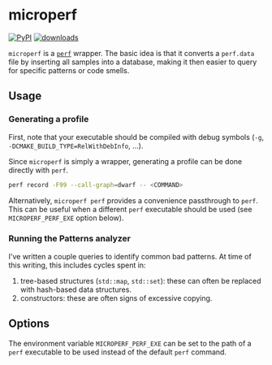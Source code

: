 # microperf

[![PyPI](https://img.shields.io/pypi/v/microperf.svg)](https://pypi.org/project/microperf/)
[![downloads](https://static.pepy.tech/badge/microperf)](https://pepy.tech/project/microperf)

`microperf` is a [`perf`](https://perfwiki.github.io) wrapper. The basic idea is
that it converts a `perf.data` file by inserting all samples into a database,
making it then easier to query for specific patterns or code smells.

## Usage

### Generating a profile

First, note that your executable should be compiled with debug symbols (`-g`,
`-DCMAKE_BUILD_TYPE=RelWithDebInfo`, ...).

Since `microperf` is simply a wrapper, generating a profile can be done directly
with `perf`.
```bash
perf record -F99 --call-graph=dwarf -- <COMMAND>
```

Alternatively, `microperf perf` provides a convenience passthrough to `perf`.
This can be useful when a different `perf` executable should be used (see
`MICROPERF_PERF_EXE` option below).

### Running the Patterns analyzer

I've written a couple queries to identify common bad patterns. At time of this
writing, this includes cycles spent in:
 1. tree-based structures (`std::map`, `std::set`): these can often be replaced
    with hash-based data structures.
 2. constructors: these are often signs of excessive copying.

## Options

The environment variable `MICROPERF_PERF_EXE` can be set to the path of a `perf`
executable to be used instead of the default `perf` command.
